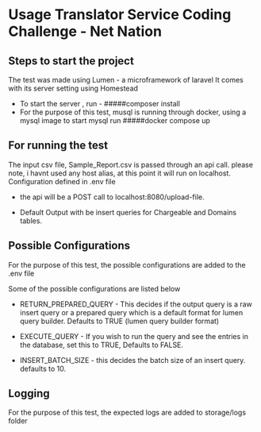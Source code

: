 # Usage Translator Service Coding Challenge - Net Nation


## Steps to start the project
  The test was made using Lumen - a microframework of laravel
  It comes with its server setting using Homestead
  - To start the server , run -
       #####composer install
  - For the purpose of this test, musql is running through docker, using a mysql image
  to start mysql run
      #####docker compose up
## For running the test
The input csv file, Sample_Report.csv is passed through an api call. please note, i havnt used any host alias, at this point it will run on localhost. Configuration defined in .env file 
- the api will be a POST call to localhost:8080/upload-file.

- Default Output with be insert queries for Chargeable and Domains tables.

## Possible Configurations

For the purpose of this test, the possible configurations are added to the .env file

Some of the possible configurations are listed below

- RETURN_PREPARED_QUERY - This decides if the output query is a raw insert query or a prepared query which is a default format for lumen query builder. Defaults to TRUE (lumen query builder format)

- EXECUTE_QUERY - If you wish to run the query and see the entries in the database, set this to TRUE, Defaults to FALSE.

- INSERT_BATCH_SIZE - this decides the batch size of an insert query. defaults to 10.


## Logging
For the purpose of this test, the expected logs are added to storage/logs folder